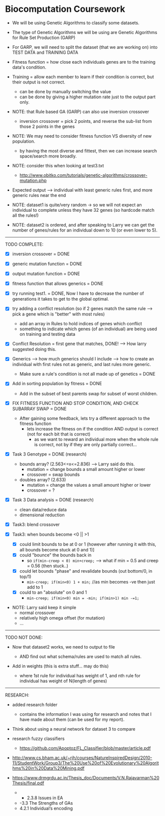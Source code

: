 # Biocomputation Coursework

- We will be using Genetic Algorithms to classify some datasets.

- The type of Genetic Algorithms we will be using are Genetic Algorithms for Rule Set Production (GARP)

- For GARP, we will need to split the dataset (that we are working on) into TEST DATA and TRAINING DATA

- Fitness function = how close each individuals genes are to the training data's condition.

- Training = allow each member to learn if their condition is correct, but their output is not correct.
  - can be done by manually switching the value
  - can be done by giving a higher mutation rate just to the output part only.

- NOTE: that Rule based GA (GARP) can also use inversion crossover
  - inversion crossover = pick 2 points, and reverse the sub-list from those 2 points in the genes

- NOTE: We may need to consider fitness function VS diversity of new population.
  - by having the most diverse and fittest, then we can increase search space/search more broadly.

- NOTE: consider this when looking at test3.txt
  - http://www.obitko.com/tutorials/genetic-algorithms/crossover-mutation.php

- Expected output --> individual with least generic rules first, and more generic rules near the end

- NOTE: dataset1 is quite/very random -> so we will not expect an individual to complete unless they have 32 genes (so hardcode match all the rules!)
- NOTE: dataset2 is ordered, and after speaking to Larry we can get the number of genes/rules for an individual down to 10 (or even lower to 5).

------------------------------------------

TODO COMPLETE:

- [x] inversion crossover = DONE

- [x] generic mutation function = DONE

- [x] output mutation function = DONE

- [x] fitness function that allows generics = DONE

- [x] try running test1. = DONE, Now I have to decrease the number of generations it takes to get to the global optimal.

- [x] try adding a conflict resolution (so if 2 genes match the same rule --> pick a gene which is "better" with most rules)
  - add an array in Rules to hold indices of genes which conflict
  - something to indicate which genes (of an individual) are being used on training and testing data

- [x] Conflict Resolution = first gene that matches, DONE! --> How larry suggested doing this.

- [x] Generics --> how much generics should I include --> how to create an individual with first rules not as generic, and last rules more generic.
  - Make sure a rule's condition is not all made up of genetics = DONE

- [x] Add in sorting population by fitness = DONE
  - Add in the subset of best parents swap for subset of worst children.

- [x] FIX FITNESS FUNCTION AND STOP CONDITION, AND CHECK SUBARRAY SWAP = DONE
  - After gaining some feedback, lets try a different approach to the fitness function
    - lets increase the fitness on if the condition AND output is correct (not for each bit that is correct)
      - as we want to reward an individual more when the whole rule is correct, not by if they are only partially correct...

- [x] Task 3 Genotype = DONE (research)
  - bounds array? (2.563<=x<=2.836) --> Larry said do this.
    - mutation = change bounds a small amount higher or lower
    - crossover = swap bounds
  - doubles array? (2.633)
    - mutation = change the values a small amount higher or lower
    - crossover = ?

- [x] Task 3 Data analysis = DONE (research)
  - clean data/reduce data
  - dimensional reduction

- [x] Task3: blend crossover
- [x] Task3: when bounds become <0 || >1
  - [x] could limit bounds to be at 0 or 1 (however after running it with this, all bounds become stuck at 0 and 1)]
  - [x] could "bounce" the bounds back in
    - so `if(min-creep < 0) min+creep;` --> what if min = 0.5 and creep = 0.56 (then stuck..)
  - [x] could let bounds "phase" and revalidate bounds (out bottom/0, in top/1)
    - `min-creep; if(min<0) 1 + min;` //as min becomes -ve then just add to 1
  - [x] could to an "absolute" on 0 and 1
    - `min-creep; if(min<0) min = -min; if(min>1) min -=1;`

- NOTE: Larry said keep it simple
  - normal crossover
  - relatively high omega offset (for mutation)
  - ...
------------------------------------------------

TODO NOT DONE:

- Now that dataset2 works, we need to output to file
  - AND find out what schema/rules are used to match all rules.

- Add in weights (this is extra stuff... may do this)
  - where 1st rule for individual has weight of 1, and nth rule for individual has weight of N(length of genes)




------------------------------------------
RESEARCH:
- added research folder
  - contains the information I was using for research and notes that I have made about them (can be used for my report).

- Think about using a neural network for dataset 3 to compare

- research fuzzy classifiers
  - https://github.com/Apoptoz/FL_Classifier/blob/master/article.pdf


- http://www.cs.bham.ac.uk/~rjh/courses/NatureInspiredDesign/2010-11/StudentWork/Group3/The%20Use%20of%20Evolutionary%20Algorithms%20in%20Data%20Mining.pdf


- https://www.drmgrdu.ac.in/Thesis_doc/Documents/V.N.Rajavarman%20Thesis/final.pdf
  - - 2.3.8 Issues in EA
  - -3.3 The Strengths of GAs
  - 4.2.1 Individual’s encoding
